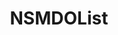 ﻿---
uid: crmscript_ref_NSMDOList
title: NSMDOList
intellisense: Void.NSMDOList
keywords: NSMDOList
so.topic: reference
---
